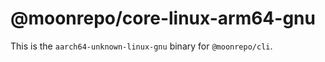 # @moonrepo/core-linux-arm64-gnu

This is the `aarch64-unknown-linux-gnu` binary for `@moonrepo/cli`.
